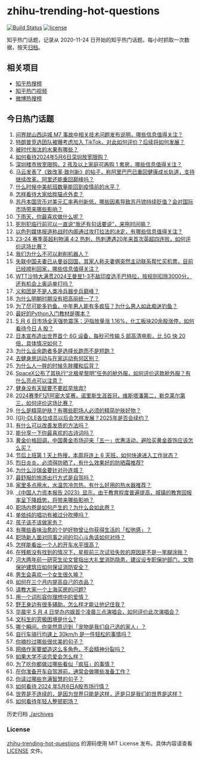 # zhihu-trending-hot-questions

[![Build Status](https://github.com/justjavac/zhihu-trending-hot-questions/workflows/ci/badge.svg?branch=master)](https://github.com/justjavac/zhihu-trending-hot-questions/actions)
[![license](https://img.shields.io/github/license/justjavac/zhihu-trending-hot-questions)](https://github.com/justjavac/zhihu-trending-hot-questions/blob/master/LICENSE)

知乎热门话题，记录从 2020-11-24
日开始的知乎热门话题。每小时抓取一次数据，按天[归档](./archives)。

## 相关项目

- [知乎热搜榜](https://github.com/justjavac/zhihu-trending-top-search)
- [知乎热门视频](https://github.com/justjavac/zhihu-trending-hot-video)
- [微博热搜榜](https://github.com/justjavac/weibo-trending-hot-search)

## 今日热门话题

<!-- BEGIN -->
<!-- 最后更新时间 Tue May 07 2024 02:08:44 GMT+0800 (China Standard Time) -->

1. [问界就山西运城 M7 事故中相关技术问题发布说明，哪些信息值得关注？](https://www.zhihu.com/question/655131747)
1. [特朗普竞选团队被曝考虑加入 TikTok，对此如何评价？后续将如何发展？](https://www.zhihu.com/question/655139351)
1. [被时代淘汰的水果有哪些？](https://www.zhihu.com/question/646904142)
1. [如何看待2024年5月6日深圳放宽限购？](https://www.zhihu.com/question/655161019)
1. [深圳楼市放宽限购，2 孩及以上家庭可再购 1 套房，哪些信息值得关注？](https://www.zhihu.com/question/655163653)
1. [马云发表了《致改革·致创新》的帖子，称阿里巴巴已重回健康成长轨道，支持继续改革。阿里还能重回巅峰吗？](https://www.zhihu.com/question/652530940)
1. [什么时候中美航班数量能回到疫情前的水平？](https://www.zhihu.com/question/654281460)
1. [怎样看待大家给胖猫点外卖？](https://www.zhihu.com/question/654924742)
1. [苏丹本国货币对美元汇率再创新低，哪些因素导致苏丹镑持续贬值？会对国际市场带来哪些影响？](https://www.zhihu.com/question/655096951)
1. [下雨天，你最喜欢做什么呢？](https://www.zhihu.com/question/654933398)
1. [死刑犯临行前可以一直说“我还有句话要说”，来拖时间嘛？](https://www.zhihu.com/question/636100960)
1. [以色列媒体报道称战时内阁通过攻打拉法的决定，有哪些信息值得关注？](https://www.zhihu.com/question/655152661)
1. [23-24 赛季英超利物浦 4:2 热刺，热刺遭遇20年来首次英超四连败，如何评价这场比赛？](https://www.zhihu.com/question/655068589)
1. [我们为什么不可以剥削机器人？](https://www.zhihu.com/question/392551210)
1. [失联中国夫妻已从曼谷回国，其家人称夫妻俩突然主动联系帮忙买机票，目前已经顺利回家，哪些信息值得关注？](https://www.zhihu.com/question/655097316)
1. [WTT沙特大满贯2024王曼昱1-3不敌印度选手巴特拉，按规则扣除3000分，还有机会上奥运单打吗？](https://www.zhihu.com/question/655160220)
1. [义和团是不是人类冷兵器步兵巅峰？](https://www.zhihu.com/question/548340035)
1. [为什么明朝时期没有把高丽统一了？](https://www.zhihu.com/question/536400442)
1. [为了尽可能多钓鱼，中年男人能有多疯狂？为什么男人如此痴迷钓鱼？](https://www.zhihu.com/question/653305688)
1. [最好的Python入门教材是哪本？](https://www.zhihu.com/question/27522719)
1. [5 月 6 日市场全天强势震荡：沪指放量涨 1.16%，化工板块20余股涨停，如何看待今日 A 股？](https://www.zhihu.com/question/655099358)
1. [日本宣布造出世界首个 6G 设备，每秒可传输 5 部高清电影，比 5G 快 20 倍，具体情况如何？](https://www.zhihu.com/question/655121874)
1. [为什么业余跑者多是选择长跑而不是短跑？](https://www.zhihu.com/question/654559299)
1. [去健身房运动与在家运动有何区别？](https://www.zhihu.com/question/653795784)
1. [为什么人一胖的时候先胖腰和后背？](https://www.zhihu.com/question/653434377)
1. [SpaceX公布了其执行“北极星黎明”任务的舱外服，如何评价这款舱外服？有什么亮点可以注意？](https://www.zhihu.com/question/655026734)
1. [健身没有天赋要不要趁早放弃?](https://www.zhihu.com/question/654361628)
1. [2024赛季F1迈阿密大奖赛，诺里斯生涯首冠，维斯塔潘第二，勒克莱尔第三，如何评价这场比赛？](https://www.zhihu.com/question/655073753)
1. [什么是精简护肤？有哪些职场人必须的精简护肤好物？](https://www.zhihu.com/question/653431256)
1. [(G)I-DLE各位成员以后会怎样发展？2025年是否会续约？](https://www.zhihu.com/question/646657764)
1. [有什么可以改善发质的方法吗？](https://www.zhihu.com/question/648582011)
1. [能分享一下你最喜欢的古诗词吗？](https://www.zhihu.com/question/653936635)
1. [黄金价格回调，中国黄金市场迎来「五一」优惠活动，避险买黄金首饰应该怎么买？](https://www.zhihu.com/question/654174000)
1. [节后上班第 1 天上热搜，本周将连上 6 天班，如何快速进入工作状态？](https://www.zhihu.com/question/655103898)
1. [烈日炎炎，必须得防晒了，有什么效果好的防晒霜推荐?](https://www.zhihu.com/question/654040714)
1. [为什么沙瑞金要针对孙连城？](https://www.zhihu.com/question/654484486)
1. [最舒服的旅游出行方式是自驾吗？](https://www.zhihu.com/question/654681282)
1. [家里多点用水，水温忽冷忽热，有什么好用的热水器推荐？](https://www.zhihu.com/question/652706492)
1. [《中国人力资本报告 2023》显示，由于教育程度普遍提高，城镇的教育回报率呈下降趋势，将带来哪些影响？](https://www.zhihu.com/question/655096160)
1. [职场内卷是如何产生的？为什么会如此卷？](https://www.zhihu.com/question/654454958)
1. [单依纯的唱功有被过分吹捧吗？](https://www.zhihu.com/question/549202526)
1. [孩子该不该做家务？](https://www.zhihu.com/question/654648134)
1. [有哪些香味治愈的个护好物曾让你获得生活的「松弛感」？](https://www.zhihu.com/question/653431553)
1. [职场新人面对同事之间的勾心斗角该如何对待？](https://www.zhihu.com/question/655016875)
1. [怎样能看出一个人的开车水平很高？](https://www.zhihu.com/question/652819627)
1. [在残骸没有找到的情况下，星舰前三次试验失败的原因是不是一笔糊涂账？](https://www.zhihu.com/question/654980245)
1. [河大两年前一研究生论文曾指出大礼堂消防隐患，建议设专职保护部门，文物保护建筑应如何保证消防安全？](https://www.zhihu.com/question/655053800)
1. [男生会喜欢一个女生很久嘛？](https://www.zhihu.com/question/519651649)
1. [如何在三个月内提高自己的衣品？](https://www.zhihu.com/question/630561401)
1. [请教大家一个上海买房的问题?](https://www.zhihu.com/question/651788888)
1. [用一个词形容你理想中的爱情？](https://www.zhihu.com/question/652985185)
1. [野王身边有很多辅助，怎么样才能让他记住我？](https://www.zhihu.com/question/414920790)
1. [华晨宇 5 月 4 日举办内娱首个凌晨三点演唱会，如何评价此次演唱会？](https://www.zhihu.com/question/654856198)
1. [文科生的究极困境是什么?](https://www.zhihu.com/question/654946557)
1. [哪个瞬间，你突然意识到「宠物是我们自己选的家人」？](https://www.zhihu.com/question/653429608)
1. [自行车骑行均速上 30km/h 是一件轻松的事情吗？](https://www.zhihu.com/question/654594728)
1. [你摘抄过哪些很优美的句子？](https://www.zhihu.com/question/655099810)
1. [网络作家要塑造这么多角色，不会精神分裂吗？](https://www.zhihu.com/question/655053849)
1. [如果大学不谈恋爱会怎么样？](https://www.zhihu.com/question/654110033)
1. [为了吃你都做过哪些看似「疯狂」的事情？](https://www.zhihu.com/question/653432327)
1. [在你准备开车自驾游前，通常会做哪些准备工作？](https://www.zhihu.com/question/654932380)
1. [你读过哪些充满智慧的句子？](https://www.zhihu.com/question/655071387)
1. [如何看待 2024 年5月6日A股市场行情？](https://www.zhihu.com/question/655106176)
1. [世界是不连续的，是因为世界只能是这样，还是只是我们的世界是这样？](https://www.zhihu.com/question/655012494)
1. [如何看待年轻人整顿职场？](https://www.zhihu.com/question/654715640)

<!-- END -->

历史归档 [./archives](./archives)

### License

[zhihu-trending-hot-questions](https://github.com/justjavac/zhihu-trending-hot-questions)
的源码使用 MIT License 发布。具体内容请查看 [LICENSE](./LICENSE) 文件。
